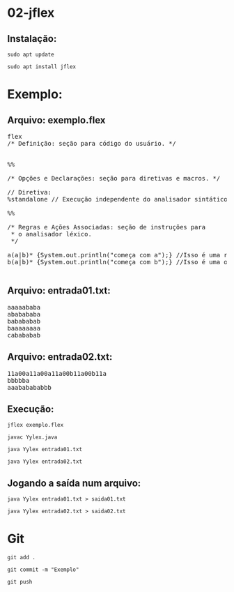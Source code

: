 # 02-jflex

## Instalação:
`sudo apt update`

`sudo apt install jflex`

# Exemplo: 

## Arquivo: exemplo.flex

<pre>flex
/* Definição: seção para código do usuário. */


%%

/* Opções e Declarações: seção para diretivas e macros. */

// Diretiva:
%standalone // Execução independente do analisador sintático.

%%

/* Regras e Ações Associadas: seção de instruções para 
 * o analisador léxico. 
 */

a(a|b)* {System.out.println("começa com a");} //Isso é uma regra.
b(a|b)* {System.out.println("começa com b");} //Isso é uma outra regra.

</pre>

## Arquivo: entrada01.txt:
<pre>
aaaaababa
ababababa
babababab
baaaaaaaa
cabababab
</pre>

## Arquivo: entrada02.txt:

<pre>
11a00a11a00a11a00b11a00b11a
bbbbba
aaababababbb
</pre>

## Execução:
`jflex exemplo.flex`

`javac Yylex.java`

`java Yylex entrada01.txt`

`java Yylex entrada02.txt`

## Jogando a saída num arquivo:
`java Yylex entrada01.txt > saida01.txt`

`java Yylex entrada02.txt > saida02.txt`

# Git
`git add .`

`git commit -m "Exemplo"`

`git push`